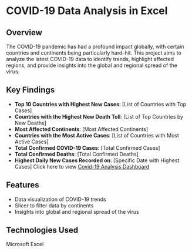 # COVID-19 Data Analysis in Excel

## Overview
The COVID-19 pandemic has had a profound impact globally, with certain countries and continents being particularly hard-hit. This project aims to analyze the latest COVID-19 data to identify trends, highlight affected regions, and provide insights into the global and regional spread of the virus.

## Key Findings
- **Top 10 Countries with Highest New Cases**: [List of Countries with Top Cases]
- **Countries with the Highest New Death Toll**: [List of Top Countries by New Deaths]
- **Most Affected Continents**: [Most Affected Continents]
- **Countries with the Most Active Cases**: [List of Countries with Most Active Cases]
- **Total Confirmed COVID-19 Cases**: [Total Confirmed Cases]
- **Total Confirmed Deaths**: [Total Confirmed Deaths]
- **Highest Daily New Cases Recorded on**: [Specific Date with Highest Cases]
Click here to view <a href= "https://github.com/jibi22/Covid-19-Report/blob/main/corona%20report.png"> Covid-19 Analysis Dashboard</a>
## Features
- Data visualization of COVID-19 trends
- Slicer to filter data by continents
- Insights into global and regional spread of the virus

## Technologies Used
Microsoft Excel

